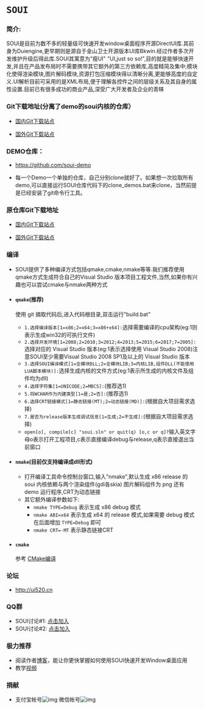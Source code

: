 # `SOUI`

### 简介:
SOUI是目前为数不多的轻量级可快速开发window桌面程序开源DirectUI库.其前身为Duiengine,更早期则是源自于金山卫士开源版本UI库Bkwin.经过作者多次开发维护升级后得此库.SOUI其寓意为"瘦UI" "UI,just so so!",目的就是能够快速开发,并且在产品发布局时不需要携带其它额外的第三方依赖库,高度精简及集中;模块化使得渲染模块,图片解码模块,资源打包压缩模块得以清晰分离,更能够高度的自定义.UI解析目前可采用的是XML布局,便于理解各控件之间的层级关系及其自身的属性设置.目前已有很多成功的商业产品,深受广大开发者及企业的青睐


### Git下载地址(分离了demo的soui内核的仓库）

- [国内Git下载站点](https://gitee.com/setoutsoft/soui)

- [国外Git下载站点](https://github.com/SOUI2/soui)

### DEMO仓库：
- https://github.com/soui-demo
* 每一个Demo一个单独的仓库，自己分别clone就好了。如果想一次拉取所有demo,可以直接运行SOUI仓库代码下的clone_demos.bat来clone，当然前提是已经安装了git命令行工具。

### 原仓库Git下载地址

- [国内Git下载站点](https://gitee.com/setoutsoft/soui.backup)

- [国外Git下载站点](https://github.com/SOUI2/soui.backup)

### 编译
- SOUI提供了多种编译方式包括qmake,cmake,nmake等等.我们推荐使用qmake方式生成符合自己的Visual Studio 版本项目工程文件,当然,如果你有兴趣也可以尝试cmake与nmake两种方式
* #### `qmake`(推荐)
    使用 git 摘取代码后,进入代码根目录,双击运行"build.bat"
    * `1.选择编译版本[1=x86;2=x64;3=x86+x64]:`选择需要编译的cpu架构(eg:1则表示生成win32的可执行文件)
    * `2.选择开发环境[1=2008;2=2010;3=2012;4=2013;5=2015;6=2017;7=2005]:`选择对应的 Visual Studio 版本(eg:1表示选择使用 Visual Studio 2008)注意SOUI至少需要Visual Studio 2008 SP1及以上的 Visual Studio 版本
    * `3.选择SOUI编译模式[1=全模块DLL;2=全模块LIB;3=内核LIB,组件DLL(不能使用LUA脚本模块)]:`选择生成内核的文件方式(eg:1表示所生成的内核文件及组件均为dll)
    * `4.选择字符集[1=UNICODE;2=MBCS]:`(推荐选1)
    * `5.将WCHAR作为内建类型[1=是;2=否]:`(推荐选1)
    * `6.选择CRT链接模式[1=静态链接(MT);2=动态链接(MD)]:`(根据自大项目需求选择)
    * `7.是否为release版本生成调试信息[1=生成;2=不生成]:`(根据自大项目需求选择)
    * `open[o], compile[c] "soui.sln" or quit(q) [o,c or q]?`输入英文字母o表示打开工程项目,c表示直接编译debug与release,q表示直接退出当前窗口
* #### `nmake`(目前仅支持编译成dll形式)
    * 打开编译工具命令控制台窗口,输入"nmake",默认生成 x86 release 的 soui 内核依赖与两个渲染组件(gdi各skia) 图片解码组件为 png 还有 demo 运行程序,CRT为动态链接
    * 其它额外编译参数如下:
        * `nmake TYPE=Debug` 表示生成 x86 debug 模式
        * `nmake ABI=x64` 表示生成 x64 的 release 模式,如果需要 debug 模式在后面增加 `TYPE=Debug` 即可
        * `nmake CRT=-MT` 表示静态链接CRT
* #### `cmake`

    参考 [CMake编译](building-cmake.md)

### 论坛
- http://ui520.cn
### QQ群

- SOUI讨论#1: [点击加入](http://shang.qq.com/wpa/qunwpa?idkey=9653a811a72365d798a5247d6ba6885a568bdcf51c624f906c8ce7b8fd9e4eda)
- SOUI讨论#2: [点击加入](http://shang.qq.com/wpa/qunwpa?idkey=03d3294a2551beb1b54b4012086cec14b3f66d5c253debaeed241d9c623966e0)

### 极力推荐
- 阅读作者[博客](http://www.cnblogs.com/setoutsoft/)，能让你更快掌握如何使用SOUI快速开发Window桌面应用
- 教学[视频](http://my.tv.sohu.com/pl/9259542/89333168.shtml)

### 捐献
- 支付宝帐号![img](https://github.com/SOUI2/soui/blob/master/doc/alipay.png) 微信帐号![img](https://github.com/SOUI2/soui/blob/master/doc/wechat.png)
